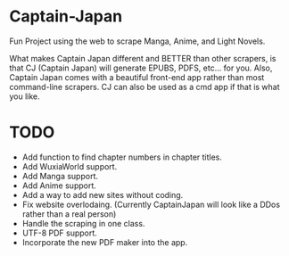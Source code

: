 # Captain-Japan

Fun Project using the web to scrape Manga, Anime, and Light Novels.

What makes Captain Japan different and BETTER than other scrapers, is that CJ (Captain Japan) will generate EPUBS, PDFS, etc... for you. Also, Captain Japan comes with a beautiful front-end app rather than most command-line scrapers. CJ can also be used as a cmd app if that is what you like.

# TODO
- Add function to find chapter numbers in chapter titles.
- Add WuxiaWorld support.
- Add Manga support.
- Add Anime support.
- Add a way to add new sites without coding.
- Fix website overlodaing. (Currently CaptainJapan will look like a DDos rather than a real person)
- Handle the scraping in one class.
- UTF-8 PDF support.
- Incorporate the new PDF maker into the app.
